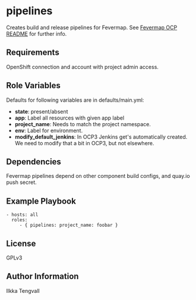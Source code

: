 pipelines
=========

Creates build and release pipelines for Fevermap.
See [Fevermap OCP README](
  https://gitlab.com/fevermap/fevermap/-/blob/master/ocp/README.md)
 for further info.

Requirements
------------

OpenShift connection and account with project admin access.

Role Variables
--------------

Defaults for following variables are in defaults/main.yml:

* **state**: present/absent
* **app**: Label all resources with given app label
* **project_name**: Needs to match the project namespace.
* **env**: Label for environment.
* **modify_default_jenkins**: In OCP3 Jenkins get's automatically created.
  We need to modify that a bit in OCP3, but not elsewhere.


Dependencies
------------

Fevermap pipelines depend on other component build configs, and quay.io push secret.

Example Playbook
----------------

    - hosts: all
      roles:
         - { pipelines: project_name: foobar }

License
-------

GPLv3

Author Information
------------------

Ilkka Tengvall